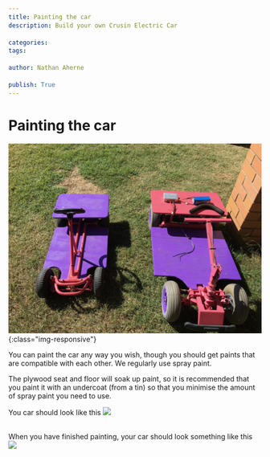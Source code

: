```yaml
---
title: Painting the car
description: Build your own Crusin Electric Car

categories:
tags:

author: Nathan Aherne

publish: True
---
```


# Painting the car

![Banner image](banner.jpg){:class="img-responsive"}

You can paint the car any way you wish, though you should get paints that are compatible with each other. We regularly use spray paint.

The plywood seat and floor will soak up paint, so it is recommended that you paint it with an undercoat (from a tin) so that you minimise the amount of spray paint you need to use.

You car should look like this
<img src="https://i.imgur.com/k471cva.jpg">
<br>
<br>

When you have finished painting, your car should look something like this
<img src="https://i.imgur.com/Z4cqhoJ.jpg">
<br>
<br>